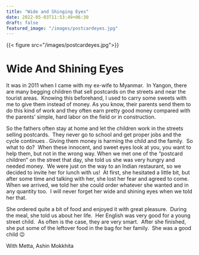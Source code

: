 ```yaml
---
title: "Wide and Shinging Eyes"
date: 2022-05-03T11:53:49+06:30
draft: false
featured_image: "/images/postcardeyes.jpg"
---
```


{{< figure src="/images/postcardeyes.jpg">}}

# Wide And Shining Eyes

It was in 2011 when I came with my ex-wife to Myanmar.  In Yangon, there are many begging children that sell postcards on the streets and near the tourist areas.  Knowing this beforehand, I used to carry some sweets with me to give them instead of money.
As you know, their parents send them to do this kind of work and they often earn pretty good money compared with the parents’ simple, hard labor on the field or in construction.  

So the fathers often stay at home and let the children work in the streets selling postcards.  They never go to school and get proper jobs and the cycle continues .
Giving them money is harming the child and the family.  So what to do?  When these innocent, and sweet eyes look at you, you want to help them, but not in the wrong way.
When we met one of the “postcard children” on the street that day, she told us she was very hungry and needed money.  We were just on the way to an Indian restaurant, so we decided to invite her for lunch with us!  At first, she hesitated a little bit, but after some time and talking with her, she lost her fear and agreed to come.   When we arrived, we told her she could order whatever she wanted and in any quantity too.  I will never forget her wide and shining eyes when we told her that.

She ordered quite a bit of food and enjoyed it with great pleasure.  During the meal, she told us about her life.  Her English was very good for a young street child.  As often is the case, they are very smart.  After she finished, she put some of the leftover food in the bag for her family.  She was a good child 😉

With Metta,
Ashin Mokkhita